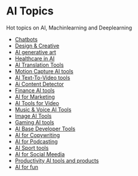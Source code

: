 AI Topics
==========

Hot topics on AI, Machinlearning and Deeplearning


- [Chatbots](https://altern.ai/topic/ai_chatbot)
- [Design & Creative](https://altern.ai/topic/design_and_creative)
- [AI generative art](https://altern.ai/topic/ai_generative_art)
- [Healthcare in AI](https://altern.ai/topic/healthcare)
- [AI Translation Tools](https://altern.ai/topic/translation)
- [Motion Capture AI tools](https://altern.ai/topic/motion_capture)
- [AI Text-To-Video tools](https://altern.ai/topic/text_to_video)
- [Ai Content Detector](https://altern.ai/topic/ai_content_detector)
- [Finance AI tools](https://altern.ai/topic/finance)
- [AI for Marketing](https://altern.ai/topic/marketing)
- [AI Tools for Video](https://altern.ai/topic/video)
- [Music & Voice AI Tools](https://altern.ai/topic/music_and_voice)
- [Image AI Tools](https://altern.ai/topic/image)
- [Gaming AI tools](https://altern.ai/topic/gaming)
- [AI Base Developer Tools](https://altern.ai/topic/developer_tools)
- [AI for Copywriting](https://altern.ai/topic/copywriting)
- [AI for Podcasting](https://altern.ai/topic/podcasting)
- [AI Sport tools](https://altern.ai/topic/sport)
- [AI for Social Meedia](https://altern.ai/topic/social_media)
- [Productivity AI tools and products](https://altern.ai/topic/productivity)
- [AI for fun](https://altern.ai/topic/fun)
